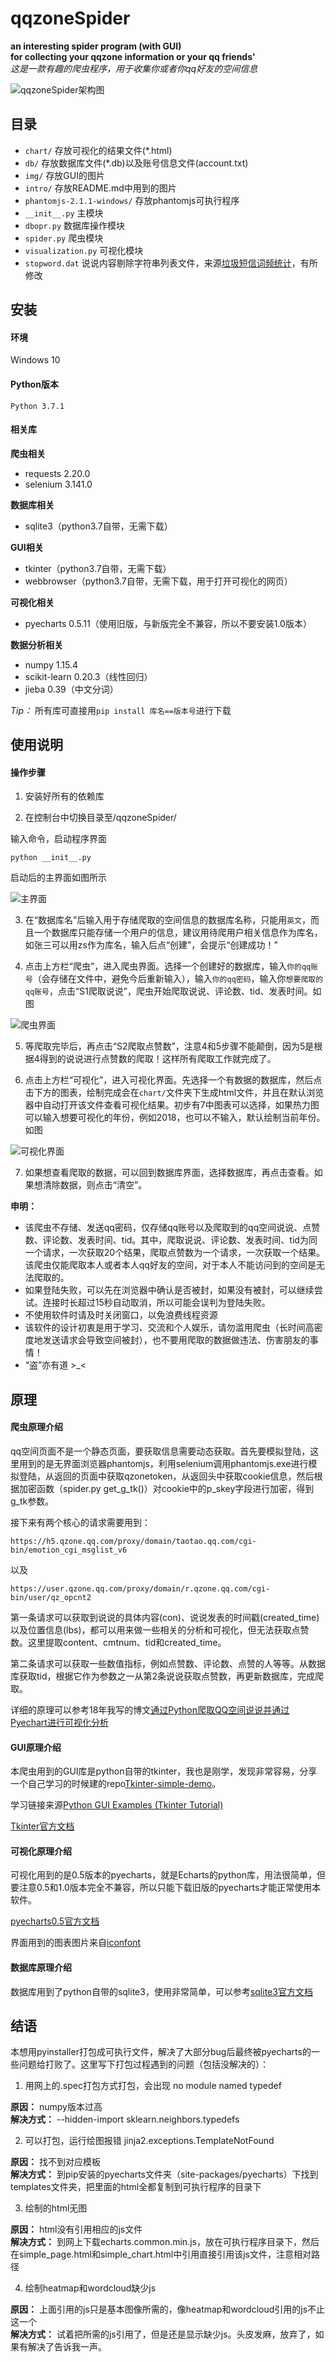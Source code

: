 # qqzoneSpider

**an interesting spider program (with GUI) <br>for collecting your qqzone information or your qq friends'**
<br>_这是一款有趣的爬虫程序，用于收集你或者你qq好友的空间信息_

![qqzoneSpider架构图](./intro/qqzoneSpider.png "qqzoneSpider架构图")

## 目录

* `chart/` 存放可视化的结果文件(\*.html)
* `db/` 存放数据库文件(\*.db)以及账号信息文件(account.txt)
* `img/` 存放GUI的图片
* `intro/` 存放README.md中用到的图片
* `phantomjs-2.1.1-windows/` 存放phantomjs可执行程序
* `__init__.py` 主模块
* `dbopr.py` 数据库操作模块
* `spider.py` 爬虫模块
* `visualization.py` 可视化模块
* `stopword.dat` 说说内容剔除字符串列表文件，来源[垃圾短信词频统计](https://github.com/shaonianruntu/SMS-Spam-Word-Frequency-Statistics "垃圾短信词频统计")，有所修改

## 安装

#### 环境

Windows 10

#### Python版本

`Python 3.7.1`

#### 相关库

**爬虫相关**

* requests 2.20.0
* selenium 3.141.0

**数据库相关**

* sqlite3（python3.7自带，无需下载）

**GUI相关**

* tkinter（python3.7自带，无需下载）
* webbrowser（python3.7自带，无需下载，用于打开可视化的网页）

**可视化相关**

* pyecharts 0.5.11（使用旧版，与新版完全不兼容，所以不要安装1.0版本）

**数据分析相关**

* numpy 1.15.4
* scikit-learn 0.20.3（线性回归）
* jieba 0.39（中文分词）

*Tip：* 所有库可直接用`pip install 库名==版本号`进行下载

## 使用说明

#### 操作步骤

1. 安装好所有的依赖库

2. 在控制台中切换目录至/qqzoneSpider/

输入命令，启动程序界面

	python __init__.py

启动后的主界面如图所示

![主界面](./intro/db.jpg "主界面")

3. 在“数据库名”后输入用于存储爬取的空间信息的数据库名称，只能用`英文`，而且一个数据库只能存储一个用户的信息，建议用待爬用户相关信息作为库名，如张三可以用zs作为库名，输入后点“创建”，会提示“创建成功！”

4. 点击上方栏“爬虫”，进入爬虫界面。选择一个创建好的数据库，输入`你的qq账号`（会存储在文件中，避免今后重新输入），输入`你的qq密码`，输入你`想要爬取的qq账号`，点击“S1爬取说说”，爬虫开始爬取说说、评论数、tid、发表时间。如图

![爬虫界面](./intro/spider.jpg "爬虫界面")

5. 等爬取完毕后，再点击“S2爬取点赞数”，注意4和5步骤不能颠倒，因为5是根据4得到的说说进行点赞数的爬取！这样所有爬取工作就完成了。

6. 点击上方栏“可视化”，进入可视化界面。先选择一个有数据的数据库，然后点击下方的图表，绘制完成会在`chart/`文件夹下生成html文件，并且在默认浏览器中自动打开该文件查看可视化结果。初步有7中图表可以选择，如果热力图可以输入想要可视化的年份，例如2018，也可以不输入，默认绘制当前年份。如图

![可视化界面](./intro/visual.jpg "可视化界面")

7. 如果想查看爬取的数据，可以回到数据库界面，选择数据库，再点击查看。如果想清除数据，则点击“清空”。

**申明：**
* 该爬虫不存储、发送qq密码，仅存储qq账号以及爬取到的qq空间说说、点赞数、评论数、发表时间、tid。其中，爬取说说、评论数、发表时间、tid为同一个请求，一次获取20个结果，爬取点赞数为一个请求，一次获取一个结果。该爬虫仅能爬取本人或者本人qq好友的空间，对于本人不能访问到的空间是无法爬取的。
* 如果登陆失败，可以先在浏览器中确认是否被封，如果没有被封，可以继续尝试。连接时长超过15秒自动取消，所以可能会误判为登陆失败。
* 不使用软件时请及时关闭窗口，以免浪费线程资源
* 该软件的设计初衷是用于学习、交流和个人娱乐，请勿滥用爬虫（长时间高密度地发送请求会导致空间被封），也不要用爬取的数据做违法、伤害朋友的事情！
* “盗”亦有道 \>\_\<

## 原理

#### 爬虫原理介绍

qq空间页面不是一个静态页面，要获取信息需要动态获取。首先要模拟登陆，这里用到的是无界面浏览器phantomjs，利用selenium调用phantomjs.exe进行模拟登陆，从返回的页面中获取qzonetoken，从返回头中获取cookie信息，然后根据加密函数（spider.py get_g_tk()）对cookie中的p_skey字段进行加密，得到g_tk参数。

接下来有两个核心的请求需要用到：

	https://h5.qzone.qq.com/proxy/domain/taotao.qq.com/cgi-bin/emotion_cgi_msglist_v6

以及

	https://user.qzone.qq.com/proxy/domain/r.qzone.qq.com/cgi-bin/user/qz_opcnt2

第一条请求可以获取到说说的具体内容(con)、说说发表的时间戳(created_time)以及位置信息(lbs)，都可以用来做一些相关的分析和可视化，但无法获取点赞数。这里提取content、cmtnum、tid和created_time。

第二条请求可以获取一些数值指标，例如点赞数、评论数、点赞的人等等。从数据库获取tid，根据它作为参数之一从第2条说说获取点赞数，再更新数据库，完成爬取。

详细的原理可以参考18年我写的博文[通过Python爬取QQ空间说说并通过Pyechart进行可视化分析](https://blog.csdn.net/lyandgh/article/details/82945942 "通过Python爬取QQ空间说说并通过Pyechart进行可视化分析")

#### GUI原理介绍

本爬虫用到的GUI库是python自带的tkinter，我也是刚学，发现非常容易，分享一个自己学习的时候建的repo[Tkinter-simple-demo](https://github.com/ly15927086342/Tkinter-simple-demo "Tkinter-simple-demo")。

学习链接来源[Python GUI Examples (Tkinter Tutorial)](https://likegeeks.com/python-gui-examples-tkinter-tutorial/ "Python GUI Examples (Tkinter Tutorial)")

[Tkinter官方文档](https://docs.python.org/zh-cn/3/library/tk.html "Tkinter官方文档")

#### 可视化原理介绍

可视化用到的是0.5版本的pyecharts，就是Echarts的python库，用法很简单，但要注意0.5和1.0版本完全不兼容，所以只能下载旧版的pyecharts才能正常使用本软件。

[pyecharts0.5官方文档](https://05x-docs.pyecharts.org/#/zh-cn/prepare 'pyecharts0.5官方文档')

界面用到的图表图片来自[iconfont](https://www.iconfont.cn/search/index?q=%E5%9B%BE%E8%A1%A8&page=3 "iconfont")

#### 数据库原理介绍

数据库用到了python自带的sqlite3，使用非常简单，可以参考[sqlite3官方文档](https://docs.python.org/3/library/sqlite3.html 'sqlite3官方文档')

## 结语

本想用pyinstaller打包成可执行文件，解决了大部分bug后最终被pyecharts的一些问题给打败了。这里写下打包过程遇到的问题（包括没解决的）：

1. 用网上的.spec打包方式打包，会出现 no module named typedef

**原因：** numpy版本过高<br>
**解决方式：** --hidden-import sklearn.neighbors.typedefs

2. 可以打包，运行绘图报错 jinja2.exceptions.TemplateNotFound

**原因：** 找不到对应模板<br>
**解决方式：** 到pip安装的pyecharts文件夹（site-packages/pyecharts）下找到templates文件夹，把里面的html全都复制到可执行程序的目录下

3. 绘制的html无图

**原因：** html没有引用相应的js文件<br>
**解决方式：** 到网上下载echarts.common.min.js，放在可执行程序目录下，然后在simple_page.html和simple_chart.html中引用直接引用该js文件，注意相对路径

4. 绘制heatmap和wordcloud缺少js

**原因：** 上面引用的js只是基本图像所需的，像heatmap和wordcloud引用的js不止这一个<br>
**解决方式：** 试着把所需的js引用了，但是还是显示缺少js。头皮发麻，放弃了，如果有解决了告诉我一声。


